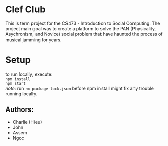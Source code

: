 # Clef Club

This is term project for the CS473 - Introduction to Social Computing. The project main goal was to create a platform to solve 
the PAN (Physicality, Asychronism, and Novice) social problem that have haunted the process of musical jamming for years.

# Setup

to run locally, execute:<br>
`npm install`<br>
`npm start`<br>
*note*: run `rm package-lock.json` before npm install might fix any trouble running locally. 

## Authors: 
- Charlie (Hieu)
- John
- Assem
- Ngoc
